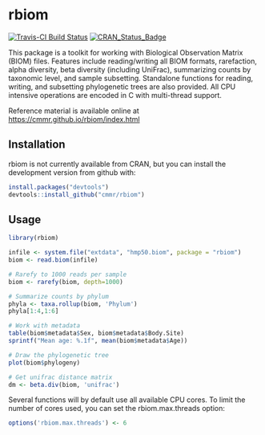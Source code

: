 rbiom
=======

[![Travis-CI Build Status](https://travis-ci.org/dansmith01/rbiom.svg?branch=master)](https://travis-ci.org/dansmith01/rbiom) [![CRAN\_Status\_Badge](http://www.r-pkg.org/badges/version/rbiom)](https://cran.r-project.org/package=rbiom)

This package is a toolkit for working with Biological Observation Matrix
(BIOM) files. Features include reading/writing all BIOM formats, rarefaction,
alpha diversity, beta diversity (including UniFrac), summarizing counts by 
taxonomic level, and sample subsetting. Standalone functions for reading,
writing, and subsetting phylogenetic trees are also provided. All CPU
intensive operations are encoded in C with multi-thread support.

Reference material is available online at https://cmmr.github.io/rbiom/index.html


Installation
------------

rbiom is not currently available from CRAN, but you can install the development version from github with:

``` r
install.packages("devtools")
devtools::install_github("cmmr/rbiom")
```


Usage
-----

``` r
library(rbiom)

infile <- system.file("extdata", "hmp50.biom", package = "rbiom")
biom <- read.biom(infile)

# Rarefy to 1000 reads per sample
biom <- rarefy(biom, depth=1000)

# Summarize counts by phylum
phyla <- taxa.rollup(biom, 'Phylum')
phyla[1:4,1:6]

# Work with metadata
table(biom$metadata$Sex, biom$metadata$Body.Site)
sprintf("Mean age: %.1f", mean(biom$metadata$Age))

# Draw the phylogenetic tree
plot(biom$phylogeny)

# Get unifrac distance matrix
dm <- beta.div(biom, 'unifrac')
```

Several functions will by default use all available CPU cores. To limit the number of cores used, you can set the rbiom.max.threads option:

``` r
options('rbiom.max.threads') <- 6
```



